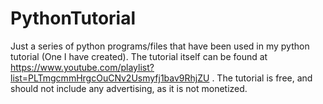 # PythonTutorial
Just a series of python programs/files that have been used in my python tutorial (One I have created).
The tutorial itself can be found at https://www.youtube.com/playlist?list=PLTmgcmmHrgcOuCNv2Usmyfj1bav9RhjZU .
The tutorial is free, and should not include any advertising, as it is not monetized.
